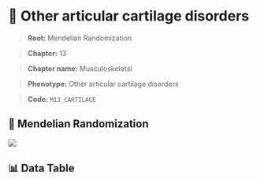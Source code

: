 # 🧪 Other articular cartilage disorders

> **Root:** Mendelian Randomization

> **Chapter:** 13  

> **Chapter name:** Musculoskeletal

> **Phenotype:** Other articular cartilage disorders  

> **Code:** `M13_CARTILAGE`

## 🧬 Mendelian Randomization  

<img src="/MR/Figures/Forward/M13_CARTILAGE.png"/>

## 📊 Data Table

<CsvTableMRF src="/MR_Data/Forward/M13_CARTILAGE.csv"/>
